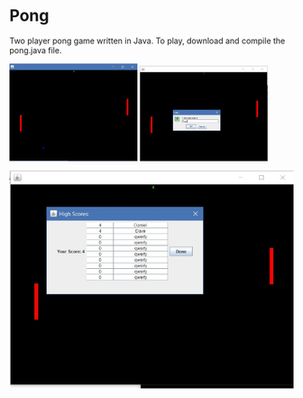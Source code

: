 # Pong
Two player pong game written in Java. To play, download and compile the pong.java file.

<img src="pong 1.jpg" width="45%"> </img> <img src="pong 2.jpg" width="45%"> </img>

<img src="pong 3.jpg">

